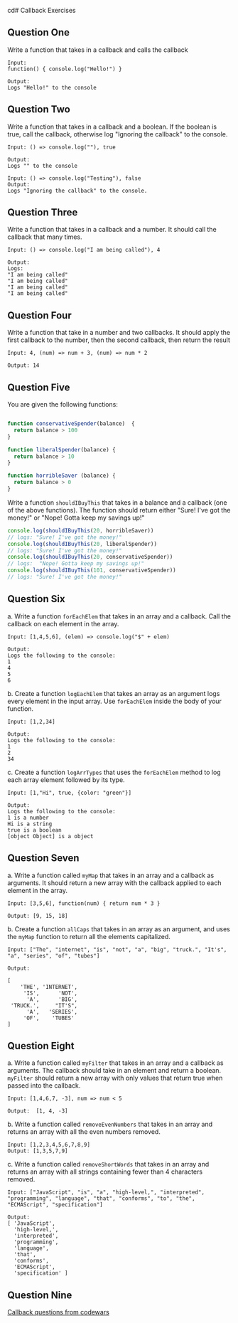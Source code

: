 cd# Callback Exercises


## Question One

Write a function that takes in a callback and calls the callback

```
Input:
function() { console.log("Hello!") }

Output:
Logs "Hello!" to the console
```

## Question Two

Write a function that takes in a callback and a boolean.  If the boolean is true, call the callback, otherwise log "Ignoring the callback" to the console.

```
Input: () => console.log(""), true

Output:
Logs "" to the console

Input: () => console.log("Testing"), false
Output:
Logs "Ignoring the callback" to the console.
```

## Question Three

Write a function that takes in a callback and a number.  It should call the callback that many times.
```
Input: () => console.log("I am being called"), 4

Output:
Logs:
"I am being called"
"I am being called"
"I am being called"
"I am being called"
```

## Question Four

Write a function that take in a number and two callbacks.  It should apply the first callback to the number, then the second callback, then return the result

```
Input: 4, (num) => num + 3, (num) => num * 2

Output: 14

```


## Question Five

You are given the following functions:
```js

function conservativeSpender(balance)  {
  return balance > 100
}

function liberalSpender(balance) {
  return balance > 10
}

function horribleSaver (balance) {
  return balance > 0
}

```

Write a function `shouldIBuyThis` that takes in a balance and a callback (one of the above functions). The function should return either
"Sure! I've got the money!" or "Nope! Gotta keep my savings up!"

```js
console.log(shouldIBuyThis(20, horribleSaver))
// logs: "Sure! I've got the money!"
console.log(shouldIBuyThis(20, liberalSpender))
// logs: "Sure! I've got the money!"
console.log(shouldIBuyThis(20, conservativeSpender))
// logs:  "Nope! Gotta keep my savings up!"
console.log(shouldIBuyThis(101, conservativeSpender))
// logs: "Sure! I've got the money!"

```

## Question Six

a. Write a function `forEachElem` that takes in an array and a callback. Call the callback on each element in the array.

```
Input: [1,4,5,6], (elem) => console.log("$" + elem)

Output:
Logs the following to the console:
1
4
5
6
```

b. Create a function `logEachElem` that takes an array as an argument logs every element in the input array.  Use `forEachElem` inside the body of your function.


```
Input: [1,2,34]

Output:
Logs the following to the console:
1
2
34
```

c. Create a function `logArrTypes` that uses the `forEachElem` method to log each array element followed by its type.


```
Input: [1,"Hi", true, {color: "green"}]

Output:
Logs the following to the console:
1 is a number
Hi is a string
true is a boolean
[object Object] is a object
```

## Question Seven

a. Write a function called `myMap` that takes in an array and a callback as arguments.  It should return a new array with the callback applied to each element in the array.

```
Input: [3,5,6], function(num) { return num * 3 }

Output: [9, 15, 18]
```


b. Create a function `allCaps` that takes in an array as an argument, and uses the `myMap` function to return all the elements capitalized.

```
Input: ["The", "internet", "is", "not", "a", "big", "truck.", "It's", "a", "series", "of", "tubes"]

Output:

[
    'THE', 'INTERNET',
     'IS',      'NOT',
      'A',      'BIG',
 'TRUCK.',     "IT'S",
      'A',   'SERIES',
     'OF',    'TUBES'
]
```

## Question Eight

a. Write a function called `myFilter` that takes in an array and a callback as arguments.  The callback should take in an element and return a boolean.  `myFilter` should return a new array with only values that return true when passed into the callback.

```
Input: [1,4,6,7, -3], num => num < 5

Output:  [1, 4, -3]
```

b. Write a function called `removeEvenNumbers` that takes in an array and returns an array with all the even numbers removed.

```
Input: [1,2,3,4,5,6,7,8,9]
Output: [1,3,5,7,9]
```

c. Write a function called `removeShortWords` that takes in an array and returns an array with all strings containing fewer than 4 characters removed.

```
Input: ["JavaScript", "is", "a", "high-level,", "interpreted", "programming", "language", "that", "conforms", "to", "the", "ECMAScript", "specification"]

Output:
[ 'JavaScript',
  'high-level,',
  'interpreted',
  'programming',
  'language',
  'that',
  'conforms',
  'ECMAScript',
  'specification' ]
```

## Question Nine

[Callback questions from codewars](https://www.codewars.com/collections/callback)
